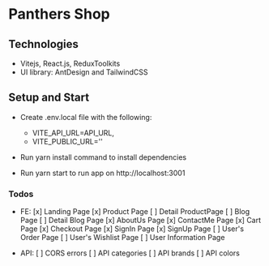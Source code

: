 # Panthers Shop

## Technologies

- Vitejs, React.js, ReduxToolkits
- UI library: AntDesign and TailwindCSS

## Setup and Start

- Create .env.local file with the following:

  - VITE_API_URL=API_URL,
  - VITE_PUBLIC_URL=''

- Run yarn install command to install dependencies
- Run yarn start to run app on http://localhost:3001

### Todos

- FE:
  [x] Landing Page
  [x] Product Page
  [ ] Detail ProductPage
  [ ] Blog Page
  [ ] Detail Blog Page
  [x] AboutUs Page
  [x] ContactMe Page
  [x] Cart Page
  [x] Checkout Page
  [x] SignIn Page
  [x] SignUp Page
  [ ] User's Order Page
  [ ] User's Wishlist Page
  [ ] User Information Page

- API:
  [ ] CORS errors
  [ ] API categories
  [ ] API brands
  [ ] API colors
